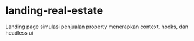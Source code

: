 # landing-real-estate

Landing page simulasi penjualan property menerapkan context, hooks, dan headless ui
